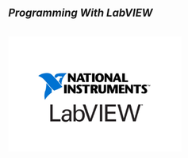
## ***_Programming With LabVIEW_***
<br>


<img src="https://github.com/Godson-Thomas/LabVIEW/blob/master/LabVIEW_Logo.jpg" width="350">